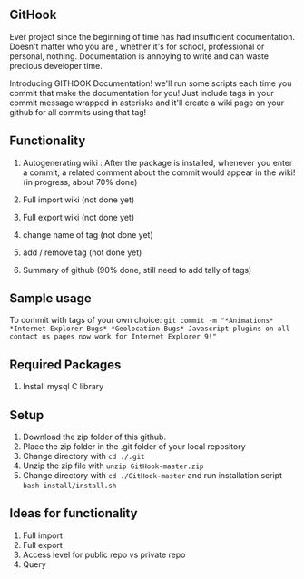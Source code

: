 ## GitHook

Ever project since the beginning of time has had insufficient documentation. Doesn't matter who you are , whether it's for school, professional or personal, nothing. Documentation is annoying to write and can waste precious developer time. 

Introducing GITHOOK Documentation!  we'll run some scripts each time you commit that make the documentation for you!  Just include tags in your commit message wrapped in asterisks and it'll create a wiki page on your github for all commits using that tag!

## Functionality
1. Autogenerating wiki : After the package is installed, whenever you enter a commit, a related comment about the commit would appear in the wiki! (in progress, about 70% done)

2. Full import wiki (not done yet)

3. Full export wiki (not done yet)

4. change name of tag (not done yet)

5. add / remove tag (not done yet)

6. Summary of github (90% done, still need to add tally of tags)

## Sample usage

To commit with tags of your own choice:
`git commit -m "*Animations* *Internet Explorer Bugs* *Geolocation Bugs* Javascript plugins on all contact us pages now work for Internet Explorer 9!"`

## Required Packages
1. Install mysql C library

## Setup

1. Download the zip folder of this github.
2. Place the zip folder in the .git folder of your local repository
3. Change directory with `cd ./.git`
4. Unzip the zip file with `unzip GitHook-master.zip`
5. Change directory with `cd ./GitHook-master` and run installation script `bash install/install.sh`

## Ideas for functionality

1. Full import 
2. Full export
3. Access level for public repo vs private repo
4. Query 
